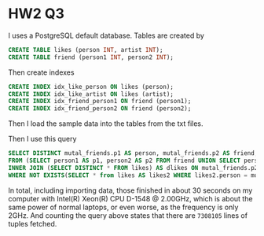 # HW2 Q3

I uses a PostgreSQL default database. Tables are created by

```sql
CREATE TABLE likes (person INT, artist INT);
CREATE TABLE friend (person1 INT, person2 INT);
```

Then create indexes

```sql
CREATE INDEX idx_like_person ON likes (person);
CREATE INDEX idx_like_artist ON likes (artist);
CREATE INDEX idx_friend_person1 ON friend (person1);
CREATE INDEX idx_friend_person2 ON friend (person2);
```

Then I load the sample data into the tables from the txt files.

Then I use this query

```sql
SELECT DISTINCT mutal_friends.p1 AS person, mutal_friends.p2 AS friend, dlikes.artist AS artist
FROM (SELECT person1 AS p1, person2 AS p2 FROM friend UNION SELECT person2 as p1, person1 as p2 FROM friend) AS mutal_friends
INNER JOIN (SELECT DISTINCT * FROM likes) AS dlikes ON mutal_friends.p2 = dlikes.person
WHERE NOT EXISTS(SELECT * from likes AS likes2 WHERE likes2.person = mutal_friends.p1 AND likes2.artist = dlikes.artist);
```

In total, including importing data, those finished in about 30 seconds on my computer with Intel(R) Xeon(R) CPU D-1548 @ 2.00GHz, which is about the same power of normal laptops, or even worse, as the frequency is only 2GHz. And counting the query above states that there are `7308105` lines of tuples fetched.